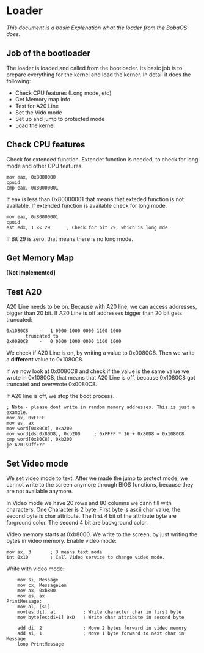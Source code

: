 # Loader
*This document is a basic Explenation what the loader from the BobaOS does.*
## Job of the bootloader
The loader is loaded and called from the bootloader.
Its basic job is to prepare everything for the kernel and load the kerner.
In detail it does the following:
- Check CPU features (Long mode, etc)
- Get Memory map info
- Test for A20 Line
- Set the Vido mode
- Set up and jump to protected mode
- Load the kernel

## Check CPU features
Check for extended function. Extendet function is needed, to check for long mode and other CPU features.
```x86asm
mov eax, 0x8000000
cpuid
cmp eax, 0x80000001
```
If eax is less than 0x80000001 that means that exteded function is not available.
If extended function is available check for long mode.
```x86asm
mov eax, 0x80000001
cpuid 
est edx, 1 << 29      ; Check for bit 29, which is long mde
```
If Bit 29 is zero, that means there is no long mode.
## Get Memory Map
**[Not Implemented]**
## Test A20
A20 Line needs to be on. Because with A20 line, we can access addresses, bigger than 20 bit.
If A20 Line is off addresses bigger than 20 bit gets truncated:
```
0x1080C8    -   1 0000 1000 0000 1100 1000
       truncated to
0x0080C8    -   0 0000 1000 0000 1100 1000
```
We check if A20 Line is on, by writing a value to 0x0080C8. 
Then we write a **different** value to 0x1080C8.

If we now look at 0x0080C8 and check if the value is the same value we wrote in 0x1080C8, that means that A20 Line is off, because 0x1080C8 got truncatet and overwrote 0x0080C8.

If A20 line is off, we stop the boot process.
```x86asm
; Note - please dont write in random memory addresses. This is just a example.
mov ax, 0xFFFF
mov es, ax
mov word[0x80C8], 0xa200
mov word[ds:0x80D8], 0xb200     ; 0xFFFF * 16 + 0x80D8 = 0x1080C8
cmp word[0x80C8], 0xb200
je A20IsOffErr
```

## Set Video mode 
We set video mode to text.
After we made the jump to protect mode, we cannot write to the screen anymore through BIOS functions, because they are not available anymore. 

In Video mode we have 20 rows and 80 columns we cann fill with characters. One Character is 2 byte. First byte is ascii char value, the second byte is char attribute.
The first 4 bit of the attribute byte are forground color. The second 4 bit are background color.

Video memory starts at 0xb8000.
We write to the screen, by just writing the bytes in video memory.
Enable video mode:
```x86asm
mov ax, 3       ; 3 means text mode
int 0x10        ; Call Video service to change video mode.
```
Write with video mode:
```x86asm
    mov si, Message
    mov cx, MessageLen
    mov ax, 0xb800
    mov es, ax
PrintMessage:
    mov al, [si]
    mov[es:di], al          ; Write character char in first byte
    mov byte[es:di+1] 0xD   ; Write char attribute in second byte
    
    add di, 2               ; Move 2 bytes forward in video memory
    add si, 1               ; Move 1 byte forward to next char in Message
    loop PrintMessage
```